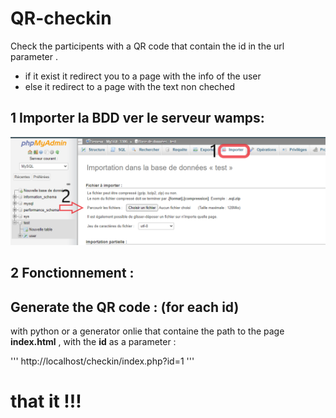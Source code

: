 # QR-checkin
 Check the participents with a QR code that contain the id in the url parameter .
- if it exist it redirect you to a page with the info of the user
- else it redirect to a page with the text non cheched

## 1 Importer la BDD ver le serveur wamps:
![alt text](https://github.com/bien7327/QR-checkin/blob/check-id-php/capture/import_db.png)

## 2 Fonctionnement : 

## Generate the QR code : (for each id)

with python or a generator onlie that containe the path to the page **index.html** , with the **id** as a parameter : 

'''
http://localhost/checkin/index.php?id=1
'''
# that it !!!
